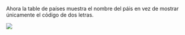 Ahora la table de países muestra el nombre del páis en vez de mostrar únicamente el código de dos letras.

![](/release-images/tabla-paises.png)
